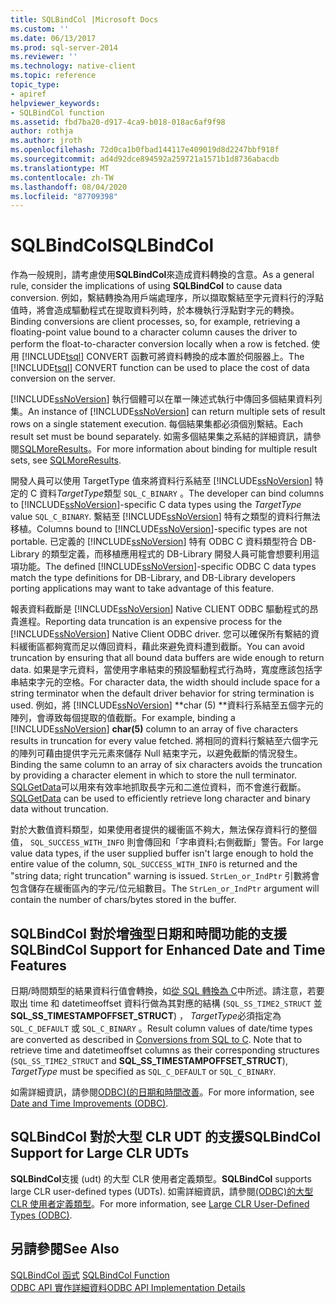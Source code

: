 ```yaml
---
title: SQLBindCol |Microsoft Docs
ms.custom: ''
ms.date: 06/13/2017
ms.prod: sql-server-2014
ms.reviewer: ''
ms.technology: native-client
ms.topic: reference
topic_type:
- apiref
helpviewer_keywords:
- SQLBindCol function
ms.assetid: fbd7ba20-d917-4ca9-b018-018ac6af9f98
author: rothja
ms.author: jroth
ms.openlocfilehash: 72d0ca1b0fbad144117e409019d8d2247bbf918f
ms.sourcegitcommit: ad4d92dce894592a259721a1571b1d8736abacdb
ms.translationtype: MT
ms.contentlocale: zh-TW
ms.lasthandoff: 08/04/2020
ms.locfileid: "87709398"
---
```

# <a name="sqlbindcol"></a><span data-ttu-id="7540e-102">SQLBindCol</span><span class="sxs-lookup"><span data-stu-id="7540e-102">SQLBindCol</span></span>
  <span data-ttu-id="7540e-103">作為一般規則，請考慮使用**SQLBindCol**來造成資料轉換的含意。</span><span class="sxs-lookup"><span data-stu-id="7540e-103">As a general rule, consider the implications of using **SQLBindCol** to cause data conversion.</span></span> <span data-ttu-id="7540e-104">例如，繫結轉換為用戶端處理序，所以擷取繫結至字元資料行的浮點值時，將會造成驅動程式在提取資料列時，於本機執行浮點對字元的轉換。</span><span class="sxs-lookup"><span data-stu-id="7540e-104">Binding conversions are client processes, so, for example, retrieving a floating-point value bound to a character column causes the driver to perform the float-to-character conversion locally when a row is fetched.</span></span> <span data-ttu-id="7540e-105">使用 [!INCLUDE[tsql](../../includes/tsql-md.md)] CONVERT 函數可將資料轉換的成本置於伺服器上。</span><span class="sxs-lookup"><span data-stu-id="7540e-105">The [!INCLUDE[tsql](../../includes/tsql-md.md)] CONVERT function can be used to place the cost of data conversion on the server.</span></span>  
  
 <span data-ttu-id="7540e-106">[!INCLUDE[ssNoVersion](../../includes/ssnoversion-md.md)] 執行個體可以在單一陳述式執行中傳回多個結果資料列集。</span><span class="sxs-lookup"><span data-stu-id="7540e-106">An instance of [!INCLUDE[ssNoVersion](../../includes/ssnoversion-md.md)] can return multiple sets of result rows on a single statement execution.</span></span> <span data-ttu-id="7540e-107">每個結果集都必須個別繫結。</span><span class="sxs-lookup"><span data-stu-id="7540e-107">Each result set must be bound separately.</span></span> <span data-ttu-id="7540e-108">如需多個結果集之系結的詳細資訊，請參閱[SQLMoreResults](sqlmoreresults.md)。</span><span class="sxs-lookup"><span data-stu-id="7540e-108">For more information about binding for multiple result sets, see [SQLMoreResults](sqlmoreresults.md).</span></span>  
  
 <span data-ttu-id="7540e-109">開發人員可以使用 TargetType 值來將資料行系結至 [!INCLUDE[ssNoVersion](../../includes/ssnoversion-md.md)] 特定的 C 資料*TargetType*類型 `SQL_C_BINARY` 。</span><span class="sxs-lookup"><span data-stu-id="7540e-109">The developer can bind columns to [!INCLUDE[ssNoVersion](../../includes/ssnoversion-md.md)]-specific C data types using the *TargetType* value `SQL_C_BINARY`.</span></span> <span data-ttu-id="7540e-110">繫結至 [!INCLUDE[ssNoVersion](../../includes/ssnoversion-md.md)] 特有之類型的資料行無法移植。</span><span class="sxs-lookup"><span data-stu-id="7540e-110">Columns bound to [!INCLUDE[ssNoVersion](../../includes/ssnoversion-md.md)]-specific types are not portable.</span></span> <span data-ttu-id="7540e-111">已定義的 [!INCLUDE[ssNoVersion](../../includes/ssnoversion-md.md)] 特有 ODBC C 資料類型符合 DB-Library 的類型定義，而移植應用程式的 DB-Library 開發人員可能會想要利用這項功能。</span><span class="sxs-lookup"><span data-stu-id="7540e-111">The defined [!INCLUDE[ssNoVersion](../../includes/ssnoversion-md.md)]-specific ODBC C data types match the type definitions for DB-Library, and DB-Library developers porting applications may want to take advantage of this feature.</span></span>  
  
 <span data-ttu-id="7540e-112">報表資料截斷是 [!INCLUDE[ssNoVersion](../../includes/ssnoversion-md.md)] Native CLIENT ODBC 驅動程式的昂貴進程。</span><span class="sxs-lookup"><span data-stu-id="7540e-112">Reporting data truncation is an expensive process for the [!INCLUDE[ssNoVersion](../../includes/ssnoversion-md.md)] Native Client ODBC driver.</span></span> <span data-ttu-id="7540e-113">您可以確保所有繫結的資料緩衝區都夠寬而足以傳回資料，藉此來避免資料遭到截斷。</span><span class="sxs-lookup"><span data-stu-id="7540e-113">You can avoid truncation by ensuring that all bound data buffers are wide enough to return data.</span></span> <span data-ttu-id="7540e-114">如果是字元資料，當使用字串結束的預設驅動程式行為時，寬度應該包括字串結束字元的空格。</span><span class="sxs-lookup"><span data-stu-id="7540e-114">For character data, the width should include space for a string terminator when the default driver behavior for string termination is used.</span></span> <span data-ttu-id="7540e-115">例如，將 [!INCLUDE[ssNoVersion](../../includes/ssnoversion-md.md)] \*\*char (5) \*\*資料行系結至五個字元的陣列，會導致每個提取的值截斷。</span><span class="sxs-lookup"><span data-stu-id="7540e-115">For example, binding a [!INCLUDE[ssNoVersion](../../includes/ssnoversion-md.md)] **char(5)** column to an array of five characters results in truncation for every value fetched.</span></span> <span data-ttu-id="7540e-116">將相同的資料行繫結至六個字元的陣列可藉由提供字元元素來儲存 Null 結束字元，以避免截斷的情況發生。</span><span class="sxs-lookup"><span data-stu-id="7540e-116">Binding the same column to an array of six characters avoids the truncation by providing a character element in which to store the null terminator.</span></span> <span data-ttu-id="7540e-117">[SQLGetData](sqlgetdata.md)可以用來有效率地抓取長字元和二進位資料，而不會進行截斷。</span><span class="sxs-lookup"><span data-stu-id="7540e-117">[SQLGetData](sqlgetdata.md) can be used to efficiently retrieve long character and binary data without truncation.</span></span>  
  
 <span data-ttu-id="7540e-118">對於大數值資料類型，如果使用者提供的緩衝區不夠大，無法保存資料行的整個值， `SQL_SUCCESS_WITH_INFO` 則會傳回和「字串資料;右側截斷」警告。</span><span class="sxs-lookup"><span data-stu-id="7540e-118">For large value data types, if the user supplied buffer isn't large enough to hold the entire value of the column, `SQL_SUCCESS_WITH_INFO` is returned and the "string data; right truncation" warning is issued.</span></span> <span data-ttu-id="7540e-119">`StrLen_or_IndPtr` 引數將會包含儲存在緩衝區內的字元/位元組數目。</span><span class="sxs-lookup"><span data-stu-id="7540e-119">The `StrLen_or_IndPtr` argument will contain the number of chars/bytes stored in the buffer.</span></span>  
  
## <a name="sqlbindcol-support-for-enhanced-date-and-time-features"></a><span data-ttu-id="7540e-120">SQLBindCol 對於增強型日期和時間功能的支援</span><span class="sxs-lookup"><span data-stu-id="7540e-120">SQLBindCol Support for Enhanced Date and Time Features</span></span>  
 <span data-ttu-id="7540e-121">日期/時間類型的結果資料行值會轉換，如[從 SQL 轉換為 C](../native-client-odbc-date-time/datetime-data-type-conversions-from-sql-to-c.md)中所述。請注意，若要取出 time 和 datetimeoffset 資料行做為其對應的結構 (`SQL_SS_TIME2_STRUCT` 並**SQL_SS_TIMESTAMPOFFSET_STRUCT**) ， *TargetType*必須指定為 `SQL_C_DEFAULT` 或 `SQL_C_BINARY` 。</span><span class="sxs-lookup"><span data-stu-id="7540e-121">Result column values of date/time types are converted as described in [Conversions from SQL to C](../native-client-odbc-date-time/datetime-data-type-conversions-from-sql-to-c.md). Note that to retrieve time and datetimeoffset columns as their corresponding structures (`SQL_SS_TIME2_STRUCT` and **SQL_SS_TIMESTAMPOFFSET_STRUCT**), *TargetType* must be specified as `SQL_C_DEFAULT` or `SQL_C_BINARY`.</span></span>  
  
 <span data-ttu-id="7540e-122">如需詳細資訊，請參閱[ODBC&#41;&#40;的日期和時間改善](../native-client-odbc-date-time/date-and-time-improvements-odbc.md)。</span><span class="sxs-lookup"><span data-stu-id="7540e-122">For more information, see [Date and Time Improvements &#40;ODBC&#41;](../native-client-odbc-date-time/date-and-time-improvements-odbc.md).</span></span>  
  
## <a name="sqlbindcol-support-for-large-clr-udts"></a><span data-ttu-id="7540e-123">SQLBindCol 對於大型 CLR UDT 的支援</span><span class="sxs-lookup"><span data-stu-id="7540e-123">SQLBindCol Support for Large CLR UDTs</span></span>  
 <span data-ttu-id="7540e-124">**SQLBindCol**支援 (udt) 的大型 CLR 使用者定義類型。</span><span class="sxs-lookup"><span data-stu-id="7540e-124">**SQLBindCol** supports large CLR user-defined types (UDTs).</span></span> <span data-ttu-id="7540e-125">如需詳細資訊，請參閱[&#40;ODBC&#41;的大型 CLR 使用者定義類型](../native-client/odbc/large-clr-user-defined-types-odbc.md)。</span><span class="sxs-lookup"><span data-stu-id="7540e-125">For more information, see [Large CLR User-Defined Types &#40;ODBC&#41;](../native-client/odbc/large-clr-user-defined-types-odbc.md).</span></span>  
  
## <a name="see-also"></a><span data-ttu-id="7540e-126">另請參閱</span><span class="sxs-lookup"><span data-stu-id="7540e-126">See Also</span></span>  
 <span data-ttu-id="7540e-127">[SQLBindCol 函式](https://go.microsoft.com/fwlink/?LinkId=59327) </span><span class="sxs-lookup"><span data-stu-id="7540e-127">[SQLBindCol Function](https://go.microsoft.com/fwlink/?LinkId=59327) </span></span>  
 [<span data-ttu-id="7540e-128">ODBC API 實作詳細資料</span><span class="sxs-lookup"><span data-stu-id="7540e-128">ODBC API Implementation Details</span></span>](odbc-api-implementation-details.md)  
  
  
